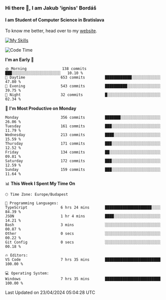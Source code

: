 ### Hi there 👋, I am Jakub 'igniss' Bordáš

#### I am Student of Computer Science in Bratislava
To know me better, head over to my [website](https://bordas.sk).

[![My Skills](https://skillicons.dev/icons?i=js,html,css,figma,svelte,java,kotlin,python,postgresql,typescript,nest,nodejs)](https://bordas.sk)


<!--START_SECTION:waka-->
![Code Time](http://img.shields.io/badge/Code%20Time-1%2C474%20hrs%2051%20mins-blue)

**I'm an Early 🐤** 

```text
🌞 Morning                138 commits         ███░░░░░░░░░░░░░░░░░░░░░░   10.10 % 
🌆 Daytime                653 commits         ████████████░░░░░░░░░░░░░   47.80 % 
🌃 Evening                543 commits         ██████████░░░░░░░░░░░░░░░   39.75 % 
🌙 Night                  32 commits          █░░░░░░░░░░░░░░░░░░░░░░░░   02.34 % 
```
📅 **I'm Most Productive on Monday** 

```text
Monday                   356 commits         ███████░░░░░░░░░░░░░░░░░░   26.06 % 
Tuesday                  161 commits         ███░░░░░░░░░░░░░░░░░░░░░░   11.79 % 
Wednesday                213 commits         ████░░░░░░░░░░░░░░░░░░░░░   15.59 % 
Thursday                 171 commits         ███░░░░░░░░░░░░░░░░░░░░░░   12.52 % 
Friday                   134 commits         ██░░░░░░░░░░░░░░░░░░░░░░░   09.81 % 
Saturday                 172 commits         ███░░░░░░░░░░░░░░░░░░░░░░   12.59 % 
Sunday                   159 commits         ███░░░░░░░░░░░░░░░░░░░░░░   11.64 % 
```


📊 **This Week I Spent My Time On** 

```text
🕑︎ Time Zone: Europe/Budapest

💬 Programming Languages: 
TypeScript               6 hrs 24 mins       █████████████████████░░░░   84.39 % 
JSON                     1 hr 4 mins         ████░░░░░░░░░░░░░░░░░░░░░   14.21 % 
Bash                     3 mins              ░░░░░░░░░░░░░░░░░░░░░░░░░   00.87 % 
Other                    0 secs              ░░░░░░░░░░░░░░░░░░░░░░░░░   00.22 % 
Git Config               0 secs              ░░░░░░░░░░░░░░░░░░░░░░░░░   00.18 % 

🔥 Editors: 
VS Code                  7 hrs 35 mins       █████████████████████████   100.00 % 

💻 Operating System: 
Windows                  7 hrs 35 mins       █████████████████████████   100.00 % 
```


 Last Updated on 23/04/2024 05:04:28 UTC
<!--END_SECTION:waka-->
